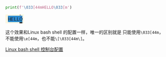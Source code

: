 ```python
print(f'\033[44mHELLO\033[m')
```
![20220923201825.jpg](../../image/20220923201825.jpg)

这个效果和Linux bash shell 的配置一样，唯一的区别就是
只能使用`\033[44m`，不能使用`\e[44m`，也不能`\[\033[44m\]`。

[Linux bash shell 控制台配置](https://github.com/sword4869/learn_linux/blob/main/advance/PS1.md#color)